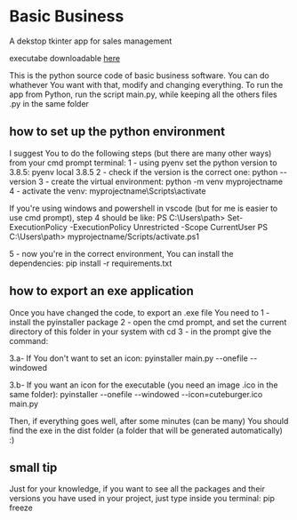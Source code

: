 
# Basic Business
A dekstop tkinter app for sales management

executabe downloadable [here](https://freddocastoro.itch.io/cassapaniniexe)

This is the python source code of basic business software.
You can do whathever You want with that, modify and changing everything.
To run the app from Python, run the script main.py, while keeping all the others files .py in the same folder

## how to set up the python environment

I suggest You to do the following steps (but there are many other ways) from your cmd prompt terminal:
1 - using pyenv set the python version to 3.8.5:  pyenv local 3.8.5
2 - check if the version is the correct one:      python --version
3 - create the virtual environment:               python -m venv myprojectname
4 - activate the venv:                            myprojectname\Scripts\activate

If you're using windows and powershell in vscode (but for me is easier to use cmd prompt), step 4 should be like:
PS C:\Users\path> Set-ExecutionPolicy -ExecutionPolicy Unrestricted -Scope CurrentUser
PS C:\Users\path> myprojectname/Scripts/activate.ps1

5 - now you're in the correct environment, You can install the dependencies: 
pip install -r requirements.txt


## how to export an exe application

Once you have changed the code, to export an .exe file You need to 
1 - install the pyinstaller package
2 - open the cmd prompt, and set the current directory of this folder in your system with cd
3 - in the prompt give the command: 

3.a- If You don't want to set an icon:
pyinstaller main.py --onefile --windowed

3.b- If you want an icon for the executable (you need an image .ico in the same folder):
pyinstaller --onefile --windowed --icon=cuteburger.ico main.py

Then, if everything goes well, after some minutes (can be many) You should find the exe 
in the dist folder (a folder that will be generated automatically) 
:)

## small tip

Just for your knowledge, if you want to see all the packages and their versions 
you have used in your project, just type inside you terminal: pip freeze

